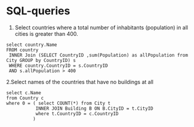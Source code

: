 # SQL-queries

1.  Select countries where a total number of inhabitants (population) in all cities is greater than 400.  
```
select country.Name
FROM country
 INNER Join (SELECT CountryID ,sum(Population) as allPopulation from City GROUP by CountryID) s 
 WHERE country.CountryID = s.CountryID 
 AND s.allPopulation > 400 
```
2.Select names of the countries that have no buildings at all  
```
select c.Name 
from Country c 
where 0 = ( select COUNT(*) from City t 
           INNER JOIN Building B ON B.CityID = t.CityID 
           where t.CountryID = c.CountryID 
          )
```
